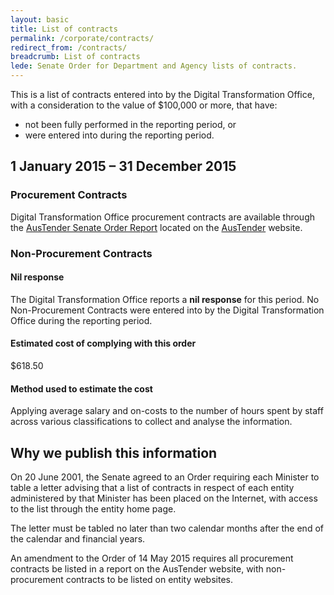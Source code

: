 ```yaml
---
layout: basic
title: List of contracts
permalink: /corporate/contracts/
redirect_from: /contracts/
breadcrumb: List of contracts
lede: Senate Order for Department and Agency lists of contracts.
---
```


This is a list of contracts entered into by the Digital Transformation Office, with a consideration to the value of $100,000 or more, that have:

* not been fully performed in the reporting period, or
* were entered into during the reporting period.

## 1 January 2015 – 31 December 2015

### Procurement Contracts

Digital Transformation Office procurement contracts are available through the [AusTender Senate Order Report](https://www.tenders.gov.au/?event=public.senateOrder.list) located on the [AusTender](https://www.tenders.gov.au/) website.

### Non-Procurement Contracts

#### Nil response

The Digital Transformation Office reports a **nil response** for this period. No Non-Procurement Contracts were entered into by the Digital Transformation Office during the reporting period.

#### Estimated cost of complying with this order

$618.50

#### Method used to estimate the cost

Applying average salary and on-costs to the number of hours spent by staff across various classifications to collect and analyse the information.

## Why we publish this information

On 20 June 2001, the Senate agreed to an Order requiring each Minister to table a letter advising that a list of contracts in respect of each entity administered by that Minister has been placed on the Internet, with access to the list through the entity home page. 

The letter must be tabled no later than two calendar months after the end of the calendar and financial years.

An amendment to the Order of 14 May 2015 requires all procurement contracts be listed in a report on the AusTender website, with non-procurement contracts to be listed on entity websites.